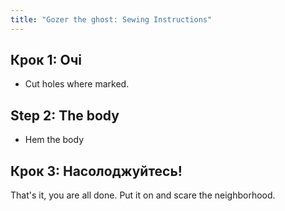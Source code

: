 ```yaml
---
title: "Gozer the ghost: Sewing Instructions"
---
```


## Крок 1: Очі

- Cut holes where marked.

## Step 2: The body

- Hem the body

## Крок 3: Насолоджуйтесь!

That's it, you are all done. Put it on and scare the neighborhood.
